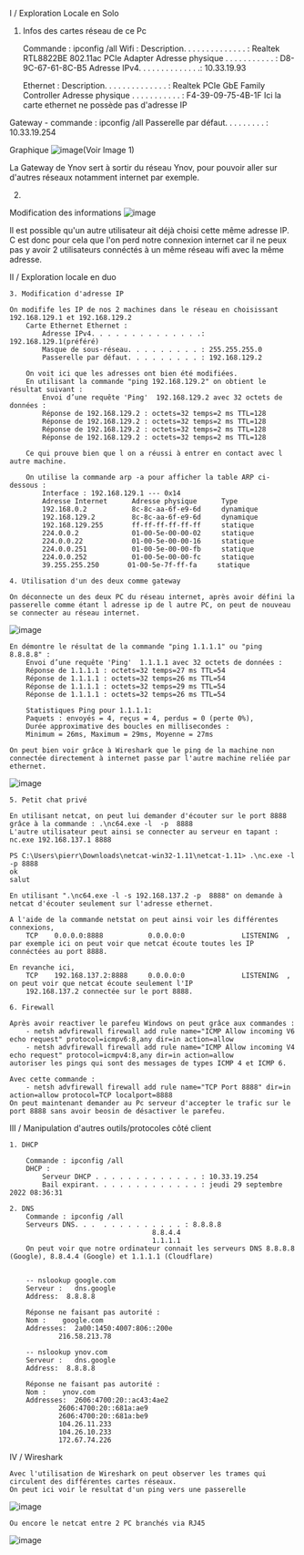 I / Exploration Locale en Solo 

1. Infos des cartes réseau de ce Pc
    
    Commande : ipconfig /all
    Wifi :
        Description. . . . . . . . . . . . . . : Realtek RTL8822BE 802.11ac PCIe Adapter
        Adresse physique . . . . . . . . . . . : D8-9C-67-61-8C-B5
        Adresse IPv4. . . . . . . . . . . . . .: 10.33.19.93
        
    Ethernet :
        Description. . . . . . . . . . . . . . : Realtek PCIe GbE Family Controller
        Adresse physique . . . . . . . . . . . : F4-39-09-75-4B-1F
        Ici la carte ethernet ne possède pas d'adresse IP

Gateway
    - commande : ipconfig /all
    Passerelle par défaut. . . . . . . . . : 10.33.19.254


Graphique 
    ![image](./Capture.PNG)(Voir Image 1)
    


La Gateway de Ynov sert à sortir du réseau Ynov, pour pouvoir aller sur d'autres réseaux notamment internet par exemple.

2. 
Modification des informations
    ![image](./Modif%20ip.PNG)


Il est possible qu'un autre utilisateur ait déjà choisi cette même adresse IP. C est donc pour cela que l'on perd notre connexion internet car il ne peux pas y avoir 2 utilisateurs connéctés à un même réseau wifi avec la même adresse.



II / Exploration locale en duo 

    3. Modification d'adresse IP 

    On modifife les IP de nos 2 machines dans le réseau en choisissant 192.168.129.1 et 192.168.129.2
        Carte Ethernet Ethernet :
            Adresse IPv4. . . . . . . . . . . . . .: 192.168.129.1(préféré)
            Masque de sous-réseau. . . . . . . . . : 255.255.255.0
            Passerelle par défaut. . . . . . . . . : 192.168.129.2
        
        On voit ici que les adresses ont bien été modifiées.
        En utilisant la commande "ping 192.168.129.2" on obtient le résultat suivant :
            Envoi d’une requête 'Ping'  192.168.129.2 avec 32 octets de données :
            Réponse de 192.168.129.2 : octets=32 temps=2 ms TTL=128
            Réponse de 192.168.129.2 : octets=32 temps=2 ms TTL=128
            Réponse de 192.168.129.2 : octets=32 temps=2 ms TTL=128
            Réponse de 192.168.129.2 : octets=32 temps=2 ms TTL=128
        
        Ce qui prouve bien que l on a réussi à entrer en contact avec l autre machine.

        On utilise la commande arp -a pour afficher la table ARP ci-dessous :
            Interface : 192.168.129.1 --- 0x14
            Adresse Internet      Adresse physique      Type
            192.168.0.2           8c-8c-aa-6f-e9-6d     dynamique
            192.168.129.2         8c-8c-aa-6f-e9-6d     dynamique
            192.168.129.255       ff-ff-ff-ff-ff-ff     statique
            224.0.0.2             01-00-5e-00-00-02     statique
            224.0.0.22            01-00-5e-00-00-16     statique
            224.0.0.251           01-00-5e-00-00-fb     statique
            224.0.0.252           01-00-5e-00-00-fc     statique
            39.255.255.250       01-00-5e-7f-ff-fa     statique

    4. Utilisation d'un des deux comme gateway 

    On déconnecte un des deux PC du réseau internet, après avoir défini la passerelle comme étant l adresse ip de l autre PC, on peut de nouveau se connecter au réseau internet. 

![image](./sharinginternet.PNG)
   
    En démontre le résultat de la commande "ping 1.1.1.1" ou "ping 8.8.8.8" :
        Envoi d’une requête 'Ping'  1.1.1.1 avec 32 octets de données :
        Réponse de 1.1.1.1 : octets=32 temps=27 ms TTL=54
        Réponse de 1.1.1.1 : octets=32 temps=26 ms TTL=54
        Réponse de 1.1.1.1 : octets=32 temps=29 ms TTL=54
        Réponse de 1.1.1.1 : octets=32 temps=26 ms TTL=54

        Statistiques Ping pour 1.1.1.1:
        Paquets : envoyés = 4, reçus = 4, perdus = 0 (perte 0%),
        Durée approximative des boucles en millisecondes :
        Minimum = 26ms, Maximum = 29ms, Moyenne = 27ms

    On peut bien voir grâce à Wireshark que le ping de la machine non connectée directement à internet passe par l'autre machine reliée par ethernet. 

![image](./ping8.8.PNG) 


    5. Petit chat privé

    En utilisant netcat, on peut lui demander d'écouter sur le port 8888 grâce à la commande : .\nc64.exe -l  -p  8888  
    L'autre utilisateur peut ainsi se connecter au serveur en tapant : nc.exe 192.168.137.1 8888
    
    PS C:\Users\pierr\Downloads\netcat-win32-1.11\netcat-1.11> .\nc.exe -l -p 8888
    ok
    salut  

    En utilisant ".\nc64.exe -l -s 192.168.137.2 -p  8888" on demande à netcat d'écouter seulement sur l'adresse ethernet.
    
    A l'aide de la commande netstat on peut ainsi voir les différentes connexions, 
        TCP    0.0.0.0:8888           0.0.0.0:0              LISTENING  , par exemple ici on peut voir que netcat écoute toutes les IP connéctées au port 8888. 
    
    En revanche ici, 
        TCP    192.168.137.2:8888     0.0.0.0:0              LISTENING  , on peut voir que netcat écoute seulement l'IP 
        192.168.137.2 connectée sur le port 8888.

    6. Firewall 

    Après avoir reactiver le parefeu Windows on peut grâce aux commandes :
        - netsh advfirewall firewall add rule name="ICMP Allow incoming V6 echo request" protocol=icmpv6:8,any dir=in action=allow
        - netsh advfirewall firewall add rule name="ICMP Allow incoming V4 echo request" protocol=icmpv4:8,any dir=in action=allow
    autoriser les pings qui sont des messages de types ICMP 4 et ICMP 6.

    Avec cette commande :
        - netsh advfirewall firewall add rule name="TCP Port 8888" dir=in action=allow protocol=TCP localport=8888
    On peut maintenant demander au Pc serveur d'accepter le trafic sur le port 8888 sans avoir beosin de désactiver le parefeu.


III / Manipulation d'autres outils/protocoles côté client

    1. DHCP

        Commande : ipconfig /all 
        DHCP : 
            Serveur DHCP . . . . . . . . . . . . . : 10.33.19.254
            Bail expirant. . . . . . . . . . . . . : jeudi 29 septembre 2022 08:36:31

    2. DNS 
        Commande : ipconfig /all
        Serveurs DNS. . .  . . . . . . . . . . : 8.8.8.8
                                       8.8.4.4
                                       1.1.1.1
        On peut voir que notre ordinateur connait les serveurs DNS 8.8.8.8 (Google), 8.8.4.4 (Google) et 1.1.1.1 (Cloudflare)


        -- nslookup google.com
        Serveur :   dns.google
        Address:  8.8.8.8

        Réponse ne faisant pas autorité :
        Nom :    google.com
        Addresses:  2a00:1450:4007:806::200e
                216.58.213.78
        
        -- nslookup ynov.com
        Serveur :   dns.google
        Address:  8.8.8.8

        Réponse ne faisant pas autorité :
        Nom :    ynov.com
        Addresses:  2606:4700:20::ac43:4ae2
                2606:4700:20::681a:ae9
                2606:4700:20::681a:be9
                104.26.11.233
                104.26.10.233
                172.67.74.226
    
IV / Wireshark

    Avec l'utilisation de Wireshark on peut observer les trames qui circulent des différentes cartes réseaux. 
    On peut ici voir le resultat d'un ping vers une passerelle 
        
![image](./wireshark%20ping.PNG)
        
    Ou encore le netcat entre 2 PC branchés via RJ45 
        
![image](./netcatshark.PNG)


